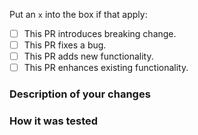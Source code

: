 <!--
Thank you for helping to improve renovate-config!
-->

Put an `x` into the box if that apply:

- [ ] This PR introduces breaking change.
- [ ] This PR fixes a bug.
- [ ] This PR adds new functionality.
- [ ] This PR enhances existing functionality.

### Description of your changes

<!--
Briefly describe what this pull request does. Be sure to direct your reviewers'
attention to anything that needs special consideration.
We love pull requests that resolve an open renovate-config issue. If yours does, you
can uncomment the below line to indicate which issue/Jira ticket your PR fixes, for example
"Fixes #123456":
-->

<!-- Fixes # -->
<!-- Ticket: -->

### How it was tested

<!--
Before reviewers can be confident in the correctness of this pull request, it
needs to tested and shown to be correct. Briefly describe the testing that has
already been done or which is planned for this change.
-->



<!--
Last minute questions to consider, please make sure to note the below:

- Does this change require an update to any other applications or third-party libraries?
- Is this change blocked by anything else?
- Does this change require actions outside this PR? For example, updating secrets or keys?
-->
